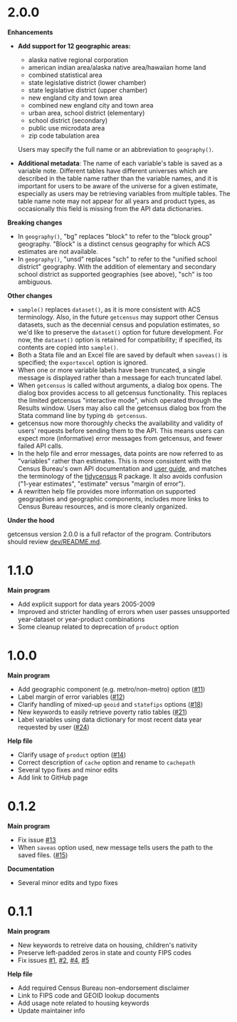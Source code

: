 # 2.0.0

**Enhancements**

-   **Add support for 12 geographic areas:**

    -   alaska native regional corporation
    -   american indian area/alaska native area/hawaiian home land
    -   combined statistical area
    -   state legislative district (lower chamber)
    -   state legislative district (upper chamber)
    -   new england city and town area
    -   combined new england city and town area
    -   urban area, school district (elementary)
    -   school district (secondary)
    -   public use microdata area
    -   zip code tabulation area

    Users may specify the full name or an abbreviation to `geography()`.

-   **Additional metadata**: The name of each variable's table is saved as a variable note. Different tables have different universes which are described in the table name rather than the variable names, and it is important for users to be aware of the universe for a given estimate, especially as users may be retrieving variables from multiple tables. The table name note may not appear for all years and product types, as occasionally this field is missing from the API data dictionaries.

**Breaking changes**

-   In `geography()`, "bg" replaces "block" to refer to the "block group" geography. "Block" is a distinct census geography for which ACS estimates are not available.
-   In `geography()`, "unsd" replaces "sch" to refer to the "unified school district" geography. With the addition of elementary and secondary school district as supported geographies (see above), "sch" is too ambiguous.

**Other changes**

-   `sample()` replaces `dataset()`, as it is more consistent with ACS terminology. Also, in the future `getcensus` may support other Census datasets, such as the decennial census and population estimates, so we'd like to preserve the `dataset()` option for future development. For now, the `dataset()` option is retained for compatibility; if specified, its contents are copied into `sample()`.
-   Both a Stata file and an Excel file are saved by default when `saveas()` is specified; the `exportexcel` option is ignored.
-   When one or more variable labels have been truncated, a single message is displayed rather than a message for each truncated label.
-   When `getcensus` is called without arguments, a dialog box opens. The dialog box provides access to all getcensus functionality. This replaces the limited getcensus "interactive mode", which operated through the Results window. Users may also call the getcensus dialog box from the Stata command line by typing `db getcensus`.
-   getcensus now more thoroughly checks the availability and validity of users' requests before sending them to the API. This means users can expect more (informative) error messages from getcensus, and fewer failed API calls.
-   In the help file and error messages, data points are now referred to as "variables" rather than estimates. This is more consistent with the Census Bureau's own API documentation and [user guide](https://www.census.gov/data/developers/guidance/api-user-guide.html), and matches the terminology of the [tidycensus](https://walker-data.com/tidycensus/) R package. It also avoids confusion ("1-year estimates", "estimate" versus "margin of error").
-   A rewritten help file provides more information on supported geographies and geographic components, includes more links to Census Bureau resources, and is more cleanly organized.


**Under the hood**

getcensus version 2.0.0 is a full refactor of the program. Contributors should review [dev/README.md](https://github.com/CenterOnBudget/getcensus/blob/version-2/dev/README.md).

# 1.1.0

**Main program**

-   Add explicit support for data years 2005-2009
-   Improved and stricter handling of errors when user passes unsupported year-dataset or year-product combinations
-   Some cleanup related to deprecation of `product` option

# 1.0.0

**Main program**

-   Add geographic component (e.g. metro/non-metro) option ([\#11](https://github.com/CenterOnBudget/getcensus/issues/11))
-   Label margin of error variables ([\#12](https://github.com/CenterOnBudget/getcensus/issues/12))
-   Clarify handling of mixed-up `geoid` and `statefips` options ([\#18](https://github.com/CenterOnBudget/getcensus/issues/18))
-   New keywords to easily retrieve poverty ratio tables ([\#21](https://github.com/CenterOnBudget/getcensus/issues/21))
-   Label variables using data dictionary for most recent data year requested by user ([\#24](https://github.com/CenterOnBudget/getcensus/issues/24))

**Help file**

-   Clarify usage of `product` option ([\#14](https://github.com/CenterOnBudget/getcensus/issues/14))
-   Correct description of `cache` option and rename to `cachepath`
-   Several typo fixes and minor edits
-   Add link to GitHub page

# 0.1.2

**Main program**

-   Fix issue [\#13](https://github.com/CenterOnBudget/getcensus/issues/13)
-   When `saveas` option used, new message tells users the path to the saved files. ([\#15](https://github.com/CenterOnBudget/getcensus/issues/15))

**Documentation**

-   Several minor edits and typo fixes

# 0.1.1

**Main program**

-   New keywords to retreive data on housing, children's nativity
-   Preserve left-padded zeros in state and county FIPS codes
-   Fix issues [\#1](https://github.com/CenterOnBudget/getcensus/issues/1), [\#2](https://github.com/CenterOnBudget/getcensus/issues/2), [\#4](https://github.com/CenterOnBudget/getcensus/issues/4), [\#5](https://github.com/CenterOnBudget/getcensus/issues/5)

**Help file**

-   Add required Census Bureau non-endorsement disclaimer
-   Link to FIPS code and GEOID lookup documents
-   Add usage note related to housing keywords
-   Update maintainer info
